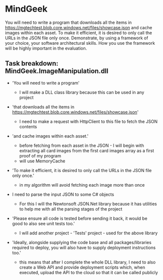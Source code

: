 # MindGeek

You will need to write a program that downloads all the items in
https://mgtechtest.blob.core.windows.net/files/showcase.json 
and cache images within each asset.
To make it efficient, it is desired to only call the URLs in the JSON file only once. 
Demonstrate, by using a framework of your choice, your software architectural skills. 
How you use the framework will be highly important in the evaluation.


## Task breakdown: MindGeek.ImageManipulation.dll

- 'You will need to write a program'
  - I will make a DLL class library because this can be used in any project

- 'that downloads all the items in https://mgtechtest.blob.core.windows.net/files/showcase.json'
  - I need to make a request with HttpClient to this file to fetch the JSON contents

- 'and cache images within each asset.'
  - before fetching from each asset in the JSON - I will begin with extracting all card images from the
  first card images array as a first proof of my program
  - will use MemoryCache

- 'To make it efficient, it is desired to only call the URLs in the JSON file only once.'
  - in my algorithm will avoid fetching each image more than once
  
- I need to parse the input JSON to some C# objects
  - For this I will the Newtonsoft JSON.Net library because it has utilities to help me with all the parsing stages of the project

- 'Please ensure all code is tested before sending it back, it would be good to also see unit tests too.'
  - I will add another project - 'Tests' project - used for the above library
  
- 'Ideally, alongside supplying the code base and all packages/libraries required to deploy, you will also have to supply deployment instructions too.'
  - this means that after I complete the whole DLL library, I need to also create a Web API and provide deployment scripts which, when executed, upload the API to the cloud so that it can be called publicly
